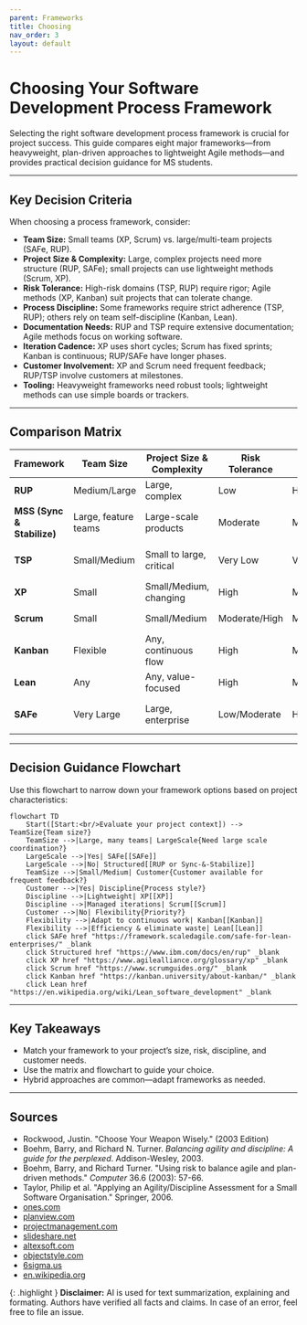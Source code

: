 ```yaml
---
parent: Frameworks
title: Choosing
nav_order: 3
layout: default
---
```


# Choosing Your Software Development Process Framework

Selecting the right software development process framework is crucial for project success. This guide compares eight major frameworks—from heavyweight, plan-driven approaches to lightweight Agile methods—and provides practical decision guidance for MS students.

---

## Key Decision Criteria

When choosing a process framework, consider:

- **Team Size:** Small teams (XP, Scrum) vs. large/multi-team projects (SAFe, RUP).
- **Project Size & Complexity:** Large, complex projects need more structure (RUP, SAFe); small projects can use lightweight methods (Scrum, XP).
- **Risk Tolerance:** High-risk domains (TSP, RUP) require rigor; Agile methods (XP, Kanban) suit projects that can tolerate change.
- **Process Discipline:** Some frameworks require strict adherence (TSP, RUP); others rely on team self-discipline (Kanban, Lean).
- **Documentation Needs:** RUP and TSP require extensive documentation; Agile methods focus on working software.
- **Iteration Cadence:** XP uses short cycles; Scrum has fixed sprints; Kanban is continuous; RUP/SAFe have longer phases.
- **Customer Involvement:** XP and Scrum need frequent feedback; RUP/TSP involve customers at milestones.
- **Tooling:** Heavyweight frameworks need robust tools; lightweight methods can use simple boards or trackers.

---

## Comparison Matrix

| **Framework**                        | **Team Size**         | **Project Size & Complexity** | **Risk Tolerance** | **Process Discipline** | **Documentation** | **Iteration Cadence** | **Customer Involvement** | **Tooling Needs** |
| ------------------------------------ | --------------------- | ----------------------------- | ------------------ | --------------------- | ----------------- | --------------------- | ------------------------ | ----------------- |
| **RUP**                             | Medium/Large          | Large, complex                | Low                | High                  | Extensive         | Long, iterative       | Moderate                | High              |
| **MSS (Sync & Stabilize)**          | Large, feature teams  | Large-scale products          | Moderate           | Moderate              | Light             | Milestone-driven      | Low                     | High              |
| **TSP**                             | Small/Medium          | Small to large, critical      | Very Low           | Very High             | High              | Phased, weekly checks | Low                     | Moderate          |
| **XP**                              | Small                 | Small/Medium, changing        | High               | Moderate/High         | Minimal           | Very short cycles     | Very High               | Moderate          |
| **Scrum**                           | Small                 | Small/Medium                  | Moderate/High      | Moderate              | Minimal           | Fixed sprints         | High                    | Low/Moderate       |
| **Kanban**                          | Flexible              | Any, continuous flow          | High               | Moderate              | Minimal           | Continuous            | Moderate                | Low               |
| **Lean**                            | Any                   | Any, value-focused            | High               | Moderate              | Minimal           | Adaptive              | High                    | Low               |
| **SAFe**                            | Very Large            | Large, enterprise             | Low/Moderate       | High                  | Moderate          | Multi-level, iterative| Moderate                | High              |

---

## Decision Guidance Flowchart

Use this flowchart to narrow down your framework options based on project characteristics:

```mermaid
flowchart TD
    Start([Start:<br/>Evaluate your project context]) --> TeamSize{Team size?}
    TeamSize -->|Large, many teams| LargeScale{Need large scale coordination?}
    LargeScale -->|Yes| SAFe[[SAFe]]
    LargeScale -->|No| Structured[[RUP or Sync-&-Stabilize]]
    TeamSize -->|Small/Medium| Customer{Customer available for frequent feedback?}
    Customer -->|Yes| Discipline{Process style?}
    Discipline -->|Lightweight| XP[[XP]]
    Discipline -->|Managed iterations| Scrum[[Scrum]]
    Customer -->|No| Flexibility{Priority?}
    Flexibility -->|Adapt to continuous work| Kanban[[Kanban]]
    Flexibility -->|Efficiency & eliminate waste| Lean[[Lean]]
    click SAFe href "https://framework.scaledagile.com/safe-for-lean-enterprises/" _blank
    click Structured href "https://www.ibm.com/docs/en/rup" _blank
    click XP href "https://www.agilealliance.org/glossary/xp" _blank
    click Scrum href "https://www.scrumguides.org/" _blank
    click Kanban href "https://kanban.university/about-kanban/" _blank
    click Lean href "https://en.wikipedia.org/wiki/Lean_software_development" _blank
```

---


## Key Takeaways

- Match your framework to your project’s size, risk, discipline, and customer needs.
- Use the matrix and flowchart to guide your choice.
- Hybrid approaches are common—adapt frameworks as needed.

---

## Sources

- Rockwood, Justin. "Choose Your Weapon Wisely." (2003 Edition)
- Boehm, Barry, and Richard N. Turner. *Balancing agility and discipline: A guide for the perplexed*. Addison-Wesley, 2003.
- Boehm, Barry, and Richard Turner. "Using risk to balance agile and plan-driven methods." *Computer* 36.6 (2003): 57-66.
- Taylor, Philip et al. "Applying an Agility/Discipline Assessment for a Small Software Organisation." Springer, 2006.
- [ones.com](https://ones.com/blog/rup-vs-agile-methodology-comparison/)
- [planview.com](https://www.planview.com/resources/guide/scaled-agile-framework-how-technology-enables-agility/safe-framework/)
- [projectmanagement.com](https://www.projectmanagement.com/blog-post/23006/scrum-vs-kanban-vs-xp)
- [slideshare.net](https://www.slideshare.net/slideshow/software-lifecycle-model-report/15843737)
- [altexsoft.com](https://www.altexsoft.com/blog/extreme-programming-values-principles-and-practices/)
- [objectstyle.com](https://www.objectstyle.com/blog/agile-scrum-kanban-lean-xp-comparison)
- [6sigma.us](https://www.6sigma.us/lean-six-sigma-articles/principles-of-lean-software-development/)
- [en.wikipedia.org](https://en.wikipedia.org/wiki/Team_software_process)

{: .highlight }
**Disclaimer:** AI is used for text summarization, explaining and formating. Authors have verified all facts and claims. In case of an error, feel free to file an issue.
